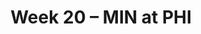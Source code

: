 ---
layout: game
title: Week 20 – MIN at PHI
season: 2017
game_id: 2017_20_MIN_PHI
away_team: MIN
home_team: PHI
---
